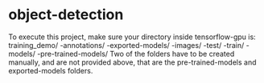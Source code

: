 # object-detection

To execute this project, make sure your directory inside tensorflow-gpu is:
training_demo/
-annotations/
-exported-models/
-images/
 -test/
 -train/
-models/
-pre-trained-models/
Two of the folders have to be created manually, and are not provided above, that are the pre-trained-models and exported-models folders.
